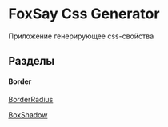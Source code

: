 # FoxSay Css Generator

Приложение генерирующее css-свойства

## Разделы

#### Border

[BorderRadius](https://github.com/DimaChekashov/foxsay-css-generator)

[BoxShadow](https://github.com/DimaChekashov/foxsay-css-generator)